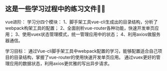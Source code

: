 
这是一些学习过程中的练习文件💪💪
-----


vue进阶：
学习分四个模块：
1、脚手架工具vue-cli生成出的目录结构，分析了webpack构架工具的配置；
2、全面剖析vue-router各种功能，快速开发单页应用；
3、使用vuex状态管理模式，统一管理应用中的状态；
4、利用axios做服务器通信。

学习目标：
通过Vue-cli脚手架工具中webpack配置的学习，能够配置适合自己项目的目录结构，掌握了vue-router的使用快速开发单页应用。
通过vuex更好的管理应用的数据状态，利用axios更优雅的写出异步请求。
